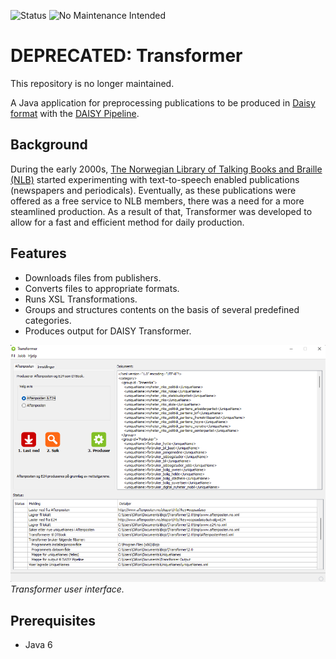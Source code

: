 ![Status](https://img.shields.io/badge/DEPRECATED-red)
![No Maintenance Intended](http://unmaintained.tech/badge.svg)
  
# DEPRECATED: Transformer

This repository is no longer maintained.

A Java application for preprocessing publications to be produced in [Daisy format](https://daisy.org/activities/standards/daisy/) with the [DAISY Pipeline](https://daisy.org/activities/software/pipeline-1/).

## Background

During the early 2000s, [The Norwegian Library of Talking Books and Braille (NLB)](https://www.nlb.no/eng/about-nlb/facts-about-nlb) started experimenting with text-to-speech enabled publications (newspapers and periodicals). Eventually, as these publications were offered as a free service to NLB members, there was a need for a more steamlined production. As a result of that, Transformer was developed to allow for a fast and efficient method for daily production.

## Features

* Downloads files from publishers.
* Converts files to appropriate formats.
* Runs XSL Transformations.
* Groups and structures contents on the basis of several predefined categories.
* Produces output for DAISY Transformer.

![Transformer 2](https://github.com/oivron/transformer/blob/master/res/transformer.png)
*Transformer user interface.*

## Prerequisites

* Java 6

